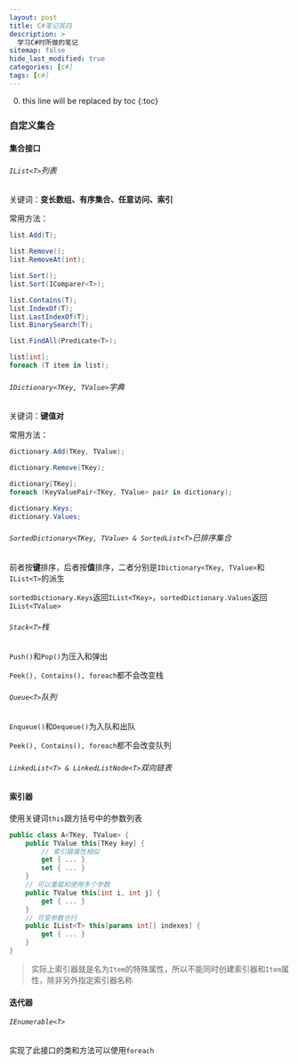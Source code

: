 ```yaml
---
layout: post
title: C#笔记其四
description: >
  学习C#时所做的笔记
sitemap: false
hide_last_modified: true
categories: [c#]
tags: [c#]
---
```


0. this line will be replaced by toc
{:toc}

### 自定义集合

#### 集合接口

###### `IList<T>`列表

关键词：**变长数组、有序集合、任意访问、索引**

常用方法：

```csharp
list.Add(T);

list.Remove();
list.RemoveAt(int);

list.Sort();
list.Sort(IComparer<T>);

list.Contains(T);
list.IndexOf(T);
list.LastIndexOf(T);
list.BinarySearch(T);

list.FindAll(Predicate<T>);

list[int];
foreach (T item in list);
```

###### `IDictionary<TKey, TValue>`字典

关键词：**键值对**

常用方法：

```csharp
dictionary.Add(TKey, TValue);

dictionary.Remove(TKey);

dictionary[TKey];
foreach (KeyValuePair<TKey, TValue> pair in dictionary);

dictionary.Keys;
dictionary.Values;
```

###### `SortedDictionary<TKey, TValue> & SortedList<T>`已排序集合

前者按**键**排序，后者按**值**排序，二者分别是`IDictionary<TKey, TValue>`和`IList<T>`的派生

`sortedDictionary.Keys`返回`IList<TKey>`，`sortedDictionary.Values`返回`IList<TValue>`

###### `Stack<T>`栈

`Push()`和`Pop()`为压入和弹出

`Peek(), Contains(), foreach`都不会改变栈

###### `Queue<T>`队列

`Enqueue()`和`Dequeue()`为入队和出队

`Peek(), Contains(), foreach`都不会改变队列

###### `LinkedList<T> & LinkedListNode<T>`双向链表

#### 索引器

使用关键词`this`跟方括号中的参数列表

```csharp
public class A<TKey, TValue> {
    public TValue this[TKey key] {
        // 索引跟属性相似
        get { ... }
        set { ... }
    }
    // 可以重载和使用多个参数
    public TValue this[int i, int j] {
        get { ... }
    }
    // 可变参数也行
    public IList<T> this[params int[] indexes] {
        get { ... }
    }
}
```

> 实际上索引器就是名为`Item`的特殊属性，所以不能同时创建索引器和`Item`属性，除非另外指定索引器名称

#### 迭代器

###### `IEnumerable<T>`

实现了此接口的类和方法可以使用`foreach`

